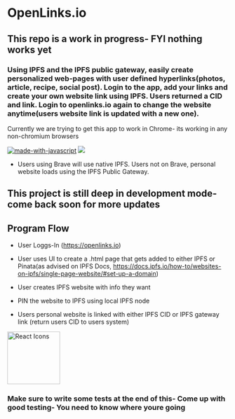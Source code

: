 # OpenLinks.io

## This repo is a work in progress- FYI nothing works yet

### Using IPFS and the IPFS public gateway, easily create personalized web-pages with user defined hyperlinks(photos, article, recipe, social post). Login to the app, add your links and create your own website link using IPFS. Users returned a CID and link. Login to openlinks.io again to change the website anytime(users website link is updated with a new one).

Currently we are trying to get this app to work in Chrome- its working in any non-chromium browsers

[![made-with-javascript](https://img.shields.io/badge/Made%20with-JavaScript-1f425f.svg)](https://www.javascript.com)
[![](https://img.shields.io/badge/project-IPFS-blue.svg?style=flat-square)](https://ipfs.io/)


- Users using Brave will use native IPFS. Users not on Brave, personal website loads using the IPFS Public Gateway. 

## This project is still deep in development mode- come back soon for more updates
## Program Flow

- User Loggs-In (https://openlinks.io) 
- User uses UI to create a .html page that gets added to either IPFS or Pinata(as advised on IPFS Docs, https://docs.ipfs.io/how-to/websites-on-ipfs/single-page-website/#set-up-a-domain)

- User creates IPFS website with info they want 
  
- PIN the website to IPFS using local IPFS node

- Users personal website is linked with either IPFS CID or IPFS gateway link (return users CID to users system) 

<img src="https://rawgit.com/gorangajic/react-icons/master/react-icons.svg" width="120" alt="React Icons">

### Make sure to write some tests at the end of this- Come up with good testing- You need to know where youre going
